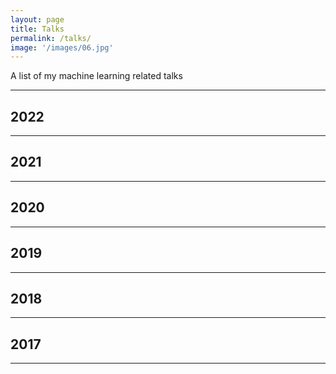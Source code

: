 ```yaml
---
layout: page
title: Talks
permalink: /talks/
image: '/images/06.jpg'
---
```


A list of my machine learning related talks

***

## 2022

***

## 2021

***

## 2020

***

## 2019

***

## 2018

***

## 2017

***
